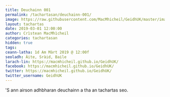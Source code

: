 ```yaml
---
title: Deuchainn 001
permalink: /tachartasan/deuchainn-001/
image: https://raw.githubusercontent.com/MacMhicheil/GeidhUK/master/images/_.jpg
layout: tachartas
date: 2019-03-01 12:00:00
author: Crìstean MacMhìcheil
categories: tachartasan
hidden: true
tags:
ceann-latha: 1d Am Màrt 2019 @ 12:00f
seoladh: Àite, Sràid, Baile
larach-lin: https://macmhicheil.github.io/GeidhUK/
facebook: https://macmhicheil.github.io/GeidhUK/
twitter: https://macmhicheil.github.io/GeidhUK/
twitter_username: GeidhUK
---
```


'S ann airson adhbharan deuchainn a tha an tachartas seo.

<!--more-->
